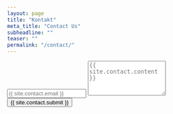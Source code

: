 ```yaml
---
layout: page
title: "Kontakt"
meta_title: "Contact Us"
subheadline: ""
teaser: ""
permalink: "/contact/"
---
```


<div class="py2">
    <form action="https://formspree.io/rafal@paliwoda.eu" method="POST" class="form-stacked">
      <input type="text" name="email" class="field-light" placeholder="{{ site.contact.email }}">
      <textarea type="text" name="content" class="field-light" rows="5" placeholder="{{ site.contact.content }}"></textarea>
      <input type="hidden" name="_next" value="{{ site.baseurl }}/thanks/" />
      <input type="hidden" name="_subject" value="{{ site.contact.subject }}" />
      <input type="text" name="_gotcha" style="display:none" />
      <input type="submit" class="button button-blue button-big mobile-block" value="{{ site.contact.submit }}">
    </form>
</div>